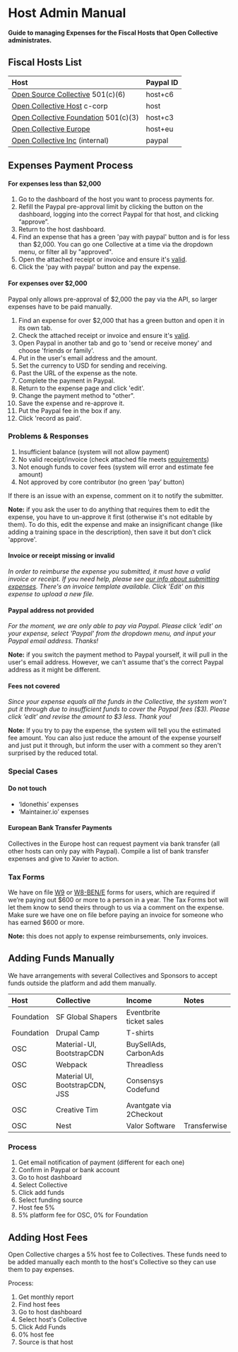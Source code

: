 # Host Admin Manual

**Guide to managing Expenses for the Fiscal Hosts that Open Collective administrates.**

## Fiscal Hosts List <a id="docs-internal-guid-c63aa181-7fff-a12b-956a-0e66ccc70b1b"></a>

| Host | Paypal ID |
| :--- | :--- |
| [Open Source Collective](https://opencollective.com/opensourcecollective/collectives/expenses) 501\(c\)\(6\) | host+c6 |
| [Open Collective Host](https://opencollective.com/opencollective-host/collectives/expenses) c-corp | host |
| [Open Collective Foundation](https://opencollective.com/foundation/collectives/expenses) 501\(c\)\(3\) | host+c3 |
| [Open Collective Europe](https://opencollective.com/europe/collectives/expenses) | host+eu |
| [Open Collective Inc](https://opencollective.com/opencollectiveinc/collectives/expenses) \(internal\) | paypal |

## Expenses Payment Process

#### For expenses less than $2,000

1. Go to the dashboard of the host you want to process payments for.
2. Refill the Paypal pre-approval limit by clicking the button on the dashboard, logging into the correct Paypal for that host, and clicking “approve”. 
3. Return to the host dashboard.
4. Find an expense that has a green 'pay with paypal' button and is for less than $2,000. You can go one Collective at a time via the dropdown menu, or filter all by "approved".
5. Open the attached receipt or invoice and ensure it's [valid](../expenses/submitting-expenses.md#documentation-requirements).
6. Click the 'pay with paypal' button and pay the expense.

#### For expenses over $2,000

Paypal only allows pre-approval of $2,000 the pay via the API, so larger expenses have to be paid manually. 

1. Find an expense for over $2,000 that has a green button and open it in its own tab.
2. Check the attached receipt or invoice and ensure it's [valid](../expenses/submitting-expenses.md#documentation-requirements).
3. Open Paypal in another tab and go to 'send or receive money' and choose 'friends or family'.
4. Put in the user's email address and the amount.
5. Set the currency to USD for sending and receiving.
6. Past the URL of the expense as the note.
7. Complete the payment in Paypal.
8. Return to the expense page and click 'edit'.
9. Change the payment method to "other".
10. Save the expense and re-approve it.
11. Put the Paypal fee in the box if any.
12. Click 'record as paid'.

### Problems & Responses

1. Insufficient balance \(system will not allow payment\)
2. No valid receipt/invoice \(check attached file meets [requirements](../expenses/submitting-expenses.md#documentation-requirements)\)
3. Not enough funds to cover fees \(system will error and estimate fee amount\)
4. Not approved by core contributor \(no green ‘pay’ button\)   

If there is an issue with an expense, comment on it to notify the submitter.

**Note:** if you ask the user to do anything that requires them to edit the expense, you have to un-approve it first \(otherwise it's not editable by them\). To do this, edit the expense and make an insignificant change \(like adding a training space in the description\), then save it but don't click 'approve'.

#### Invoice or receipt missing or invalid

_In order to reimburse the expense you submitted, it must have a valid invoice or receipt. If you need help, please see_ [_our info about submitting expenses_](../expenses/submitting-expenses.md)_. There's an invoice template available. Click 'Edit' on this expense to upload a new file._

#### Paypal address not provided

_For the moment, we are only able to pay via Paypal. Please click 'edit' on your expense, select 'Paypal' from the dropdown menu, and input your Paypal email address. Thanks!_

**Note:** if you switch the payment method to Paypal yourself, it will pull in the user's email address. However, we can't assume that's the correct Paypal address as it might be different.

#### Fees not covered

_Since your expense equals all the funds in the Collective, the system won’t put it through due to insufficient funds to cover the Paypal fees \($3\). Please click ‘edit’ and revise the amount to $3 less. Thank you!_

**Note:** If you try to pay the expense, the system will tell you the estimated fee amount. You can also just reduce the amount of the expense yourself and just put it through, but inform the user with a comment so they aren't surprised by the reduced total.

### Special Cases

#### Do not touch

* ‘Idonethis’ expenses
* ‘Maintainer.io’ expenses

#### European Bank Transfer Payments

Collectives in the Europe host can request payment via bank transfer \(all other hosts can only pay with Paypal\). Compile a list of bank transfer expenses and give to Xavier to action.

### Tax Forms

We have on file [W9](https://www.dropbox.com/home/Open%20Source%20Collective%20501c6/IRS/W9) or [W8-BEN/E](https://www.dropbox.com/home/Open%20Source%20Collective%20501c6/IRS/W8-BEN) forms for users, which are required if we’re paying out $600 or more to a person in a year. The Tax Forms bot will let them know to send theirs through to us via a comment on the expense. Make sure we have one on file before paying an invoice for someone who has earned $600 or more. 

**Note:** this does not apply to expense reimbursements, only invoices.

## Adding Funds Manually

We have arrangements with several Collectives and Sponsors to accept funds outside the platform and add them manually.

| Host | Collective | Income | Notes |
| :--- | :--- | :--- | :--- |
| Foundation | SF Global Shapers | Eventbrite ticket sales |  |
| Foundation | Drupal Camp | T-shirts |  |
| OSC | Material-UI, BootstrapCDN | BuySellAds, CarbonAds |  |
| OSC | Webpack | Threadless |  |
| OSC | Material UI, BootstrapCDN, JSS | Consensys Codefund |  |
| OSC | Creative Tim | Avantgate via 2Checkout |  |
| OSC | Nest | Valor Software | Transferwise |

### Process

1. Get email notification of payment \(different for each one\)
2. Confirm in Paypal or bank account
3. Go to host dashboard
4. Select Collective
5. Click add funds
6. Select funding source
7. Host fee 5%
8. 5% platform fee for OSC, 0% for Foundation

## Adding Host Fees

Open Collective charges a 5% host fee to Collectives. These funds need to be added manually each month to the host's Collective so they can use them to pay expenses.

Process:

1. Get monthly report
2. Find host fees
3. Go to host dashboard
4. Select host's Collective
5. Click Add Funds
6. 0% host fee
7. Source is that host



##   

